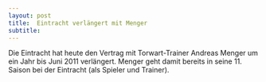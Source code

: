 ```yaml
---
layout: post
title:  Eintracht verlängert mit Menger
subtitle:  
---
```


Die Eintracht hat heute den Vertrag mit Torwart-Trainer Andreas Menger um ein Jahr bis Juni 2011 verlängert. Menger geht damit bereits in seine 11. Saison bei der Eintracht (als Spieler und Trainer). 


